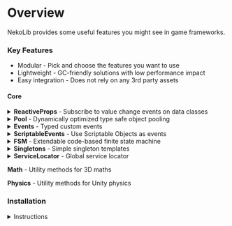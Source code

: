 # Overview

NekoLib provides some useful features you might see in game frameworks.

### Key Features

- Modular - Pick and choose the features you want to use
- Lightweight - GC-friendly solutions with low performance impact
- Easy integration - Does not rely on any 3rd party assets

#### Core

<details><summary><b>ReactiveProps</b> - Subscribe to value change events on data classes</summary>

```csharp
public class UIScoreController : MonoBehaviour {
    [SerializeField] private UIScoreView _view;
    [SerializeField] private PlayerContext _context;

    void OnEnable() {
        _context.Score.ValueChanged += SetScoreText;
    }

    void OnDisable() {
        _context.Score.ValueChanged -= SetScoreText;
    }

    private void SetScoreText(int score) {
        _view.text.SetText(score.ToString());
    }
}
```

</details>

<details><summary>
<b>Pool</b> - Dynamically optimized type safe object pooling
</summary>

```csharp
public static class BulletFactory {
    public static IObjectPoolManager PoolManager;

    public static Bullet Instantiate(Bullet prefab, BulletConfig cfg,
    Vector3 origin, Vector3 direction, LayerMask layerMask = default) {
        var pool = PoolManager.GetPool(prefab);
        Bullet bullet = pool.Get();
        bullet.Init(cfg, origin, direction, layerMask, pool);
        return bullet;
    }
}

public class Bullet : MonoBehaviour {
    ...
    Destroy(){
        if(isPooled) _pool.Push(this);
    }
}
```

</details>

<details><summary><b>Events</b> - Typed custom events</summary>

```csharp
var event = GlobalEvents.Get<LevelSucceedEvt>();
event.Action += HandleLevelSucceed;
```

</details>

<details><summary><b>ScriptableEvents</b> - Use Scriptable Objects as events</summary>

```csharp
public class MyEventListener: MonoBehaviour {
    [SerializeField] ScriptableEventInt _scriptableEvent;

    void OnEnable(){
        _scriptableEvent.Register(MyEventResponse);
    }

    void OnDisable(){
        _scriptableEvent.Unregister(MyEventResponse);
    }

    void MyEventResponse(int value) {
        ...
    }
}
```

</details>

<details><summary><b>FSM</b> - Extendable code-based finite state machine</summary>

```csharp
fsm = new FSMBase<Player>(player);

var idle = new FSMState<Player>();
idle.BindEnterAction(p => p.Idle());
fsm.AddState("Idle", idle);
fsm.SetDefault("Idle");

var move = new FSMState<Player>();
move.BindUpdateAction(p => p.Move(p.MoveInput));
fsm.AddState("Move", move);

var jump = new FSMState<Player>();
jump.BindEnterAction(p => p.Jump());
fsm.AddState("Jump", jump);

var hasMoveInput = new FSMCondition<Player>(p => p.MoveInput.sqrMagnitude > 0.01f);
var hasJumpInput = new FSMCondition<Player>(p => p.JumpInput);
var isJumpAnimEnded = new FSMCondition<Player>(p => p.IsAnimEnded("Jump"));

idle.AddCondition(hasJumpInput, "Jump");
idle.AddCondition(hasMoveInput, "Move");
move.AddCondition(hasJumpInput, "Jump");
move.AddCondition(!hasMoveInput, "Idle");
jump.AddCondition(isJumpAnimEnded, "Idle");
```

</details>

<details><summary><b>Singletons</b> - Simple singleton templates</summary>

```csharp
public class GameManager : MonoSingleton<GameManager> {
    Awake() {
        ...
    }
}

var GameManager gm = GameManager.Instance;
```

</details>

<details><summary><b>ServiceLocator</b> - Global service locator</summary>

```csharp
public class GameEntry : MonoBehaviour {
    void Awake() {
        GameServices.Register<IMyServiceInterface>(new MyServiceType());
        ...
    }
}

var myService = GameServices.Get<IMyServiceInterface>();
```

</details>

**Math** - Utility methods for 3D maths

**Physics** - Utility methods for Unity physics

### Installation

<details>
  <summary>Instructions</summary>

#### Installing via Git URL

(soon)

#### Installing the old way

Place the `Plugins` folder into your project's `Assets/` folder.

</details>
